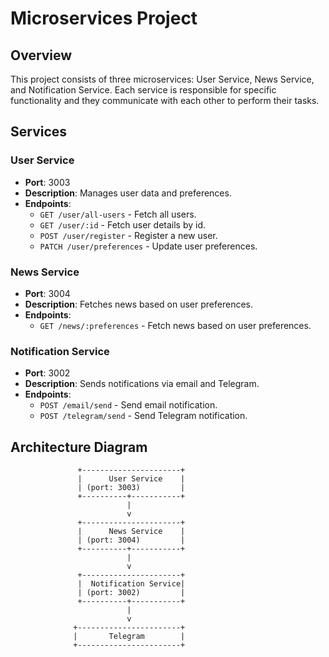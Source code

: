 # Microservices Project

## Overview

This project consists of three microservices: User Service, News Service, and Notification Service. Each service is responsible for specific functionality and they communicate with each other to perform their tasks.

## Services

### User Service

- **Port**: 3003
- **Description**: Manages user data and preferences.
- **Endpoints**:
  - `GET /user/all-users` - Fetch all users.
  - `GET /user/:id` - Fetch user details by id.
  - `POST /user/register` - Register a new user.
  - `PATCH /user/preferences` - Update user preferences.

### News Service

- **Port**: 3004
- **Description**: Fetches news based on user preferences.
- **Endpoints**:
  - `GET /news/:preferences` - Fetch news based on user preferences.

### Notification Service

- **Port**: 3002
- **Description**: Sends notifications via email and Telegram.
- **Endpoints**:
  - `POST /email/send` - Send email notification.
  - `POST /telegram/send` - Send Telegram notification.

## Architecture Diagram

```plaintext
               +----------------------+
               |      User Service    |
               | (port: 3003)         |
               +----------+-----------+
                          |
                          v
               +----------------------+
               |      News Service    |
               | (port: 3004)         |
               +----------+-----------+
                          |
                          v
               +----------------------+
               |  Notification Service|
               | (port: 3002)         |
               +----------+-----------+
                          |
                          v
              +-----------------------+
              |       Telegram        |
              +-----------------------+
